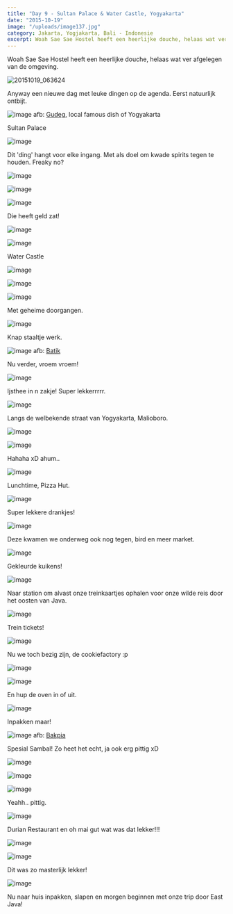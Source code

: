 ```yaml
---
title: "Day 9 - Sultan Palace & Water Castle, Yogyakarta"
date: "2015-10-19"
image: "/uploads/image137.jpg"
category: Jakarta, Yogjakarta, Bali - Indonesie
excerpt: Woah Sae Sae Hostel heeft een heerlijke douche, helaas wat ver afgelegen van de omgeving...
---
```


Woah Sae Sae Hostel heeft een heerlijke douche, helaas wat ver afgelegen van de omgeving.

![20151019_063624](/uploads/20151019_063624-1024x576.jpg)

Anyway een nieuwe dag met leuke dingen op de agenda. Eerst natuurlijk ontbijt.

![image](/uploads/image161-1024x576.jpg) afb: [Gudeg](https://en.m.wikipedia.org/wiki/Gudeg), local famous dish of Yogyakarta

Sultan Palace

![image](/uploads/image119-1024x576.jpg)

Dit 'ding' hangt voor elke ingang. Met als doel om kwade spirits tegen te houden. Freaky no?

![image](/uploads/image120-1024x576.jpg)

![image](/uploads/image121-e1445261594172-1024x1820.jpg)

![image](/uploads/image124-1024x576.jpg)

Die heeft geld zat!

![image](/uploads/image125-1024x576.jpg)

![image](/uploads/image127-1024x576.jpg)

Water Castle

![image](/uploads/image129-1024x576.jpg)

![image](/uploads/image165-1024x576.jpg)

![image](/uploads/image163-1024x576.jpg)

Met geheime doorgangen.

![image](/uploads/image136-1024x576.jpg)

Knap staaltje werk.

![image](/uploads/image135-1024x576.jpg) afb: [Batik](https://en.m.wikipedia.org/wiki/Batik)

Nu verder, vroem vroem!

![image](/uploads/image137-1024x576.jpg)

Ijsthee in n zakje! Super lekkerrrrr.

![image](/uploads/image138-1024x576.jpg)

Langs de welbekende straat van Yogyakarta, Malioboro.

![image](/uploads/image145-1024x576.jpg)

![image](/uploads/image146-1024x576.jpg)

Hahaha xD ahum..

![image](/uploads/image144-1024x576.jpg)

Lunchtime, Pizza Hut.

![image](/uploads/image143-1024x576.jpg)

Super lekkere drankjes!

![image](/uploads/image157-1024x576.jpg)

Deze kwamen we onderweg ook nog tegen, bird en meer market.

![image](/uploads/image141-1024x576.jpg)

Gekleurde kuikens!

![image](/uploads/image140-1024x576.jpg)

Naar station om alvast onze treinkaartjes ophalen voor onze wilde reis door het oosten van Java.

![image](/uploads/image147-1024x576.jpg)

Trein tickets!

![image](/uploads/image148-1024x576.jpg)

Nu we toch bezig zijn, de cookiefactory :p

![image](/uploads/image149-1024x576.jpg)

![image](/uploads/image150-1024x576.jpg)

En hup de oven in of uit.

![image](/uploads/image151-1024x576.jpg)

Inpakken maar!

![image](/uploads/image152-1024x576.jpg) afb: [Bakpia](https://en.m.wikipedia.org/wiki/Bakpia_Pathok)

Spesial Sambal! Zo heet het echt, ja ook erg pittig xD

![image](/uploads/image153-1024x576.jpg)

![image](/uploads/image154-1024x576.jpg)

![image](/uploads/image155-1024x576.jpg)

Yeahh.. pittig.

![image](/uploads/image156-1024x576.jpg)

Durian Restaurant en oh mai gut wat was dat lekker!!!

![image](/uploads/image158-1024x576.jpg)

![image](/uploads/image159-1024x576.jpg)

Dit was zo masterlijk lekker!

![image](/uploads/image160-1024x576.jpg)

Nu naar huis inpakken, slapen en morgen beginnen met onze trip door East Java!
